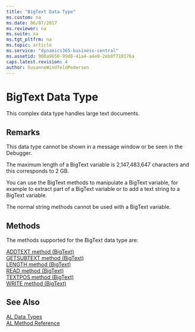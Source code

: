 ```yaml
---
title: "BigText Data Type"
ms.custom: na
ms.date: 06/07/2017
ms.reviewer: na
ms.suite: na
ms.tgt_pltfrm: na
ms.topic: article
ms.service: "dynamics365-business-central"
ms.assetid: 908a9650-99d8-41a4-a4e0-2eb0f718176a
caps.latest.revision: 4
author: SusanneWindfeldPedersen
---
```

# BigText Data Type
This complex data type handles large text documents.  

## Remarks  
 This data type cannot be shown in a message window or be seen in the Debugger.  

 The maximum length of a BigText variable is 2,147,483,647 characters and this corresponds to 2 GB.  

 You can use the BigText methods to manipulate a BigText variable, for example to extract part of a BigText variable or to add a text string to a BigText variable.  

 The normal string methods cannot be used with a BigText variable.  

## Methods
The methods supported for the BigText data type are:

[ADDTEXT method (BigText)](../methods/devenv-addtext-method-bigtext.md)   
[GETSUBTEXT method (BigText)](../methods/devenv-getsubtext-method-bigtext.md)   
[LENGTH method (BigText)](../methods/devenv-length-method-bigtext.md)   
[READ method (BigText)](../methods/devenv-read-method-bigtext.md)   
[TEXTPOS method (BigText)](../methods/devenv-textpos-method-bigtext.md)   
[WRITE method (BigText)](../methods/devenv-write-method-bigtext.md)

## See Also  
[AL Data Types](devenv-al-data-types.md)  
[AL Method Reference](../methods/devenv-al-method-reference.md)  
